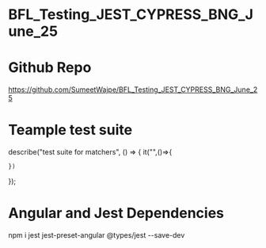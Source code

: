 # BFL_Testing_JEST_CYPRESS_BNG_June_25

# Github Repo
https://github.com/SumeetWajpe/BFL_Testing_JEST_CYPRESS_BNG_June_25

# Teample test suite

describe("test suite for matchers", () => {
    it("",()=>{
        
    })
});

# Angular and Jest Dependencies
npm i jest jest-preset-angular @types/jest --save-dev